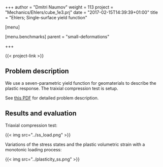 +++
author = "Dmitri Naumov"
weight = 113
project = "Mechanics/Ehlers/cube_1e3.prj"
date = "2017-02-15T14:39:39+01:00"
title = "Ehlers; Single-surface yield function"

[menu]

  [menu.benchmarks]
    parent = "small-deformations"

+++

{{< project-link >}}

## Problem description

We use a seven-parametric yield function for geomaterials to describe the plastic response. The traixial compression test is setup.

See [this PDF](../Plasticity.pdf) for detailed problem description.

## Results and evaluation

Triaxial compression test:

{{< img src="../ss_load.png" >}}

Variations of the stress states and the plastic volumetric strain with a monotonic loading process:

{{< img src="../plasticity_ss.png" >}}
